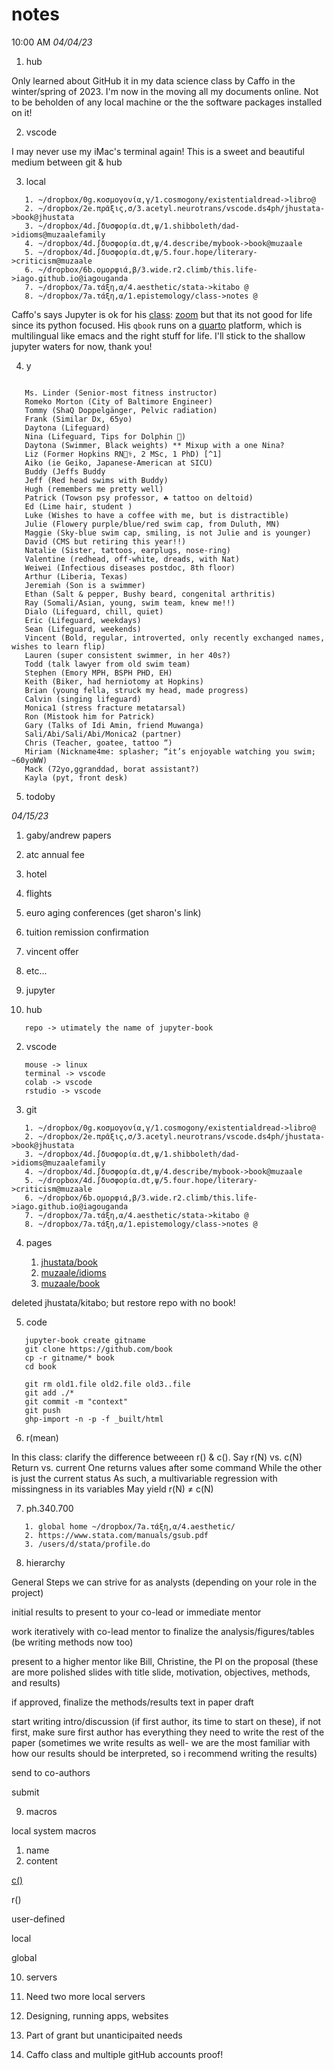 # notes 

10:00 AM *04/04/23*

001. hub

Only learned about GitHub it in my data science class by Caffo in the winter/spring of 2023. I'm now in the moving all my documents online. Not to be beholden of any local machine or the the software packages installed on it!

002. vscode

I may never use my iMac's terminal again! This is a sweet and beautiful medium between git & hub

003. local

```
   1. ~/dropbox/0g.κοσμογονία,γ/1.cosmogony/existentialdread->libro@
   2. ~/dropbox/2e.πρᾶξις,σ/3.acetyl.neurotrans/vscode.ds4ph/jhustata->book@jhustata
   3. ~/dropbox/4d.∫δυσφορία.dt,ψ/1.shibboleth/dad->idioms@muzaalefamily
   4. ~/dropbox/4d.∫δυσφορία.dt,ψ/4.describe/mybook->book@muzaale
   5. ~/dropbox/4d.∫δυσφορία.dt,ψ/5.four.hope/literary->criticism@muzaale
   6. ~/dropbox/6b.ομορφιά,β/3.wide.r2.climb/this.life->iago.github.io@iagouganda
   7. ~/dropbox/7a.τάξη,α/4.aesthetic/stata->kitabo @
   8. ~/dropbox/7a.τάξη,α/1.epistemology/class->notes @
```
Caffo's says Jupyter is ok for his [class](https://github.com/smart-stats/ds4bio_book): [zoom](https://jh.zoom.us/j/4109553504?pwd=amdidU82QTc2QTRmdkpDSkd3RU5pZz09) but that its not good for life since its python focused. His `qbook` runs on a [quarto](https://quarto.org) platform, which is multilingual like emacs and the right stuff for life. I'll stick to the shallow jupyter waters for now, thank you!

004. y

```

   Ms. Linder (Senior-most fitness instructor)
   Romeko Morton (City of Baltimore Engineer)
   Tommy (ShaQ Doppelgänger, Pelvic radiation)
   Frank (Similar Dx, 65yo)
   Daytona (Lifeguard)
   Nina (Lifeguard, Tips for Dolphin 🐬)
   Daytona (Swimmer, Black weights) ** Mixup with a one Nina? 
   Liz (Former Hopkins RN🧑‍⚕️, 2 MSc, 1 PhD) [^1]
   Aiko (ie Geiko, Japanese-American at SICU)
   Buddy (Jeffs Buddy
   Jeff (Red head swims with Buddy)
   Hugh (remembers me pretty well)
   Patrick (Towson psy professor, ☘️ tattoo on deltoid)
   Ed (Lime hair, student )
   Luke (Wishes to have a coffee with me, but is distractible)
   Julie (Flowery purple/blue/red swim cap, from Duluth, MN)
   Maggie (Sky-blue swim cap, smiling, is not Julie and is younger)
   David (CMS but retiring this year!!)
   Natalie (Sister, tattoos, earplugs, nose-ring)
   Valentine (redhead, off-white, dreads, with Nat)
   Weiwei (Infectious diseases postdoc, 8th floor)
   Arthur (Liberia, Texas)
   Jeremiah (Son is a swimmer)
   Ethan (Salt & pepper, Bushy beard, congenital arthritis)
   Ray (Somali/Asian, young, swim team, knew me!!)
   Dialo (Lifeguard, chill, quiet)
   Eric (Lifeguard, weekdays)
   Sean (Lifeguard, weekends) 
   Vincent (Bold, regular, introverted, only recently exchanged names, wishes to learn flip)
   Lauren (super consistent swimmer, in her 40s?)
   Todd (talk lawyer from old swim team)
   Stephen (Emory MPH, BSPH PHD, EH)
   Keith (Biker, had herniotomy at Hopkins)
   Brian (young fella, struck my head, made progress)
   Calvin (singing lifeguard) 
   Monica1 (stress fracture metatarsal) 
   Ron (Mistook him for Patrick) 
   Gary (Talks of Idi Amin, friend Muwanga)
   Sali/Abi/Sali/Abi/Monica2 (partner)
   Chris (Teacher, goatee, tattoo “)
   Miriam (Nickname4me: splasher; “it’s enjoyable watching you swim; ~60yoWW)
   Mack (72yo,ggranddad, borat assistant?)
   Kayla (pyt, front desk)

```

[^1]: Her thoughts echo these: The Malcontent. — He is one of the brave old warriors: angry with civilisation because he believes that its object is to make all good things — honour, rewards, and fair women — accessible even to cowards.

005. todoby

*04/15/23*

   1. gaby/andrew papers
   2. atc annual fee
   3. hotel
   4. flights
   5. euro aging conferences (get sharon's link)
   6. tuition remission confirmation
   7. vincent offer
   8. etc...

006. jupyter

1. hub

```
   repo -> utimately the name of jupyter-book
```

2. vscode

```
   mouse -> linux
   terminal -> vscode
   colab -> vscode
   rstudio -> vscode
```

3. git

```
   1. ~/dropbox/0g.κοσμογονία,γ/1.cosmogony/existentialdread->libro@
   2. ~/dropbox/2e.πρᾶξις,σ/3.acetyl.neurotrans/vscode.ds4ph/jhustata->book@jhustata
   3. ~/dropbox/4d.∫δυσφορία.dt,ψ/1.shibboleth/dad->idioms@muzaalefamily
   4. ~/dropbox/4d.∫δυσφορία.dt,ψ/4.describe/mybook->book@muzaale
   5. ~/dropbox/4d.∫δυσφορία.dt,ψ/5.four.hope/literary->criticism@muzaale
   6. ~/dropbox/6b.ομορφιά,β/3.wide.r2.climb/this.life->iago.github.io@iagouganda
   7. ~/dropbox/7a.τάξη,α/4.aesthetic/stata->kitabo @
   8. ~/dropbox/7a.τάξη,α/1.epistemology/class->notes @
```

4. pages

   1. [jhustata/book](https://jhustata.github.io/book/intro.html)
   2. [muzaale/idioms](https://muzaale.github.io/idioms/intro.html)
   3. [muzaale/book](https://muzaale.github.io/book/intro.html)

deleted jhustata/kitabo; but restore repo with no book!

5. code

```
   jupyter-book create gitname
   git clone https://github.com/book
   cp -r gitname/* book
   cd book

   git rm old1.file old2.file old3..file
   git add ./*
   git commit -m "context"
   git push
   ghp-import -n -p -f _built/html
```

6. r(mean)

In this class: clarify the difference betweeen r() & c().
Say r(N) vs. c(N)
Return vs. current
One returns values after some command
While the other is just the current status
As such, a multivariable regression with missingness in its variables
May yield r(N) $\neq$ c(N)

7. ph.340.700

```
   1. global home ~/dropbox/7a.τάξη,α/4.aesthetic/ 
   2. https://www.stata.com/manuals/gsub.pdf
   3. /users/d/stata/profile.do
```

8. hierarchy

General Steps we can strive for as analysts (depending on your role in the project) 

initial results to present to your co-lead or immediate mentor
	
work iteratively with co-lead mentor to finalize the analysis/figures/tables (be writing methods now too)
	
present to a higher mentor like Bill, Christine, the PI on the proposal (these are more polished slides with title slide, motivation, objectives, methods, and results)
	
if approved, finalize the methods/results text in paper draft 
	
start writing intro/discussion (if first author, its time to start on these), if not first, make sure first author has everything they need to write the rest of the paper (sometimes we write results as well- we are the most familiar with how our results should be interpreted, so i recommend writing the results)
	
send to co-authors
	
submit

9. macros

local system macros

   1. name
   2. content

   [c()](https://www.stata.com/manuals/gsub.pdf)

   r()

user-defined 

   local 

   global

10. servers

   1. Need two more local servers
   2. Designing, running apps, websites
   3. Part of grant but unanticipaited needs
   4. Caffo class and multiple gitHub accounts proof!


    